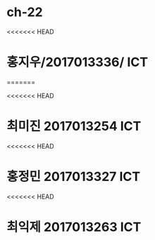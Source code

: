 # ch-22
<<<<<<< HEAD
#  홍지우/2017013336/ ICT
=======

<<<<<<< HEAD

최미진 2017013254 ICT
=======

<<<<<<< HEAD

홍정민 2017013327 ICT	
=======

<<<<<<< HEAD

최익제 2017013263 ICT
======= 
